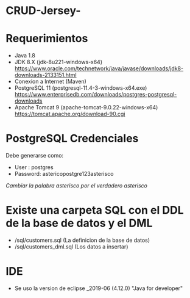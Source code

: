 # CRUD-Jersey-

# Requerimientos

- Java 1.8
- JDK 8.X (jdk-8u221-windows-x64) https://www.oracle.com/technetwork/java/javase/downloads/jdk8-downloads-2133151.html
- Conexion a Internet (Maven)
- PostgreSQL 11 (postgresql-11.4-3-windows-x64.exe) https://www.enterprisedb.com/downloads/postgres-postgresql-downloads
- Apache Tomcat 9 (apache-tomcat-9.0.22-windows-x64) https://tomcat.apache.org/download-90.cgi


# PostgreSQL Credenciales

Debe generarse como:
- User : postgres
- Password: astericopostgre123asterisco

*Cambiar la palabra asterisco por el verdadero asterisco*


# Existe una carpeta SQL con el DDL de la base de datos y el DML

- /sql/customers.sql (La definicion de la base de datos)
- /sql/customers_dml.sql (Los datos a insertar)

# IDE

- Se uso la version de eclipse _2019-06 (4.12.0) "Java for developer"



